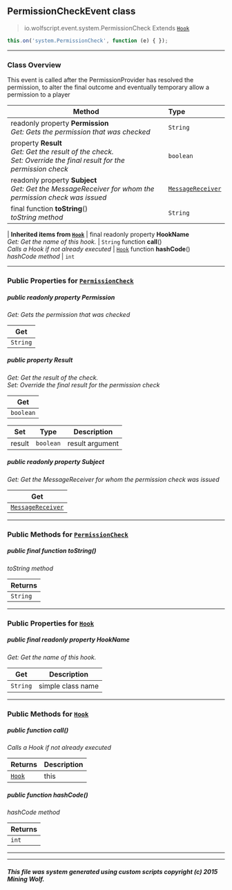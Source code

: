 ## PermissionCheckEvent __class__

>io.wolfscript.event.system.PermissionCheck
>Extends [`Hook`](../../hook/Hook.md)
``` javascript
this.on('system.PermissionCheck', function (e) { });
```


---

### Class Overview

This event is called after the PermissionProvider has resolved the permission, to alter the final outcome and eventually temporary allow a permission to a player

Method | Type   
--- | :--- 
 readonly property __Permission__ <br> _Get: Gets the permission that was checked_ | `String`
  property __Result__ <br> _Get: Get the result of the check.<br>Set: Override the final result for the permission check_ | `boolean`
 readonly property __Subject__ <br> _Get: Get the MessageReceiver for whom the permission check was issued_ | [`MessageReceiver`](../../chat/MessageReceiver.md)
final function __toString__() <br> _toString method_ | `String`
 |
__Inherited items from [`Hook`](../../hook/Hook.md)__ |
final readonly property __HookName__ <br> _Get: Get the name of this hook._ | `String`
 function __call__() <br> _Calls a Hook if not already executed_ | [`Hook`](../../hook/Hook.md)
 function __hashCode__() <br> _hashCode method_ | `int`





---


### Public Properties for [`PermissionCheck`](PermissionCheck.md)

##### <a id='permission'></a>public  readonly property __Permission__

_Get: Gets the permission that was checked_

Get | 
--- | 
`String` |



##### <a id='result'></a>public   property __Result__

_Get: Get the result of the check.<br>Set: Override the final result for the permission check_

Get | 
--- | 
`boolean` |

Set | Type | Description  
--- | --- | --- 
result | `boolean` | result argument


##### <a id='subject'></a>public  readonly property __Subject__

_Get: Get the MessageReceiver for whom the permission check was issued_

Get | 
--- | 
[`MessageReceiver`](../../chat/MessageReceiver.md) |



---

### Public Methods for [`PermissionCheck`](PermissionCheck.md)

##### <a id='tostring'></a>public final function __toString__()

_toString method_

Returns | 
--- | 
`String` |


---

### Public Properties for [`Hook`](../../hook/Hook.md)

##### <a id='hookname'></a>public final readonly property __HookName__

_Get: Get the name of this hook._

Get | Description
--- | --- 
`String` | simple class name



---

### Public Methods for [`Hook`](../../hook/Hook.md)

##### <a id='call'></a>public  function __call__()

_Calls a Hook if not already executed_

Returns | Description
--- | --- 
[`Hook`](../../hook/Hook.md) | this


##### <a id='hashcode'></a>public  function __hashCode__()

_hashCode method_

Returns | 
--- | 
`int` |


---


---


##### This file was system generated using custom scripts copyright (c) 2015 Mining Wolf.
	


